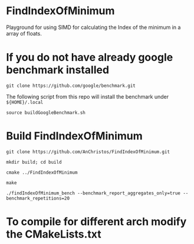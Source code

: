 # FindIndexOfMinimum

Playground for using SIMD for calculating the Index of the minimum in a array of floats.

# If you do not have already google benchmark installed

``git clone https://github.com/google/benchmark.git``

The following script from this repo will install the benchmark under ``${HOME}/.local``

``source buildGoogleBenchmark.sh``

# Build FindIndexOfMinimum 

``git clone https://github.com/AnChristos/FindIndexOfMinimum.git``

``mkdir build; cd build``

``cmake ../FindIndexOfMinimum``

``make``

``./findIndexOfMinimum_bench --benchmark_report_aggregates_only=true --benchmark_repetitions=20``

# To compile for different arch modify the CMakeLists.txt

